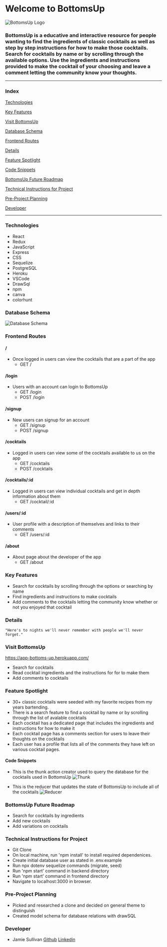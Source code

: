 # Welcome to BottomsUp

![BottomsUp Logo](/frontend/public/readmelogo.png)

### BottomsUp is a educative and interactive resource for people wanting to find the ingredients of classic cocktails as well as step by step instructions for how to make those cocktails.  Search for cocktails by name or by scrolling through the available options. Use the ingredients and instructions provided to make the cocktail of your choosing and leave a comment letting the community know your thoughts.

---
### Index

[Technologies](#Technologies)

[Key Features](#Key-Features)

[Visit BottomsUp](https://app-bottoms-up.herokuapp.com/)

[Database Schema](#Database-Schema)

[Frontend Routes](#Frontend-Routes)

<!-- [API Routes](https://github.com/jemcodes/travelScape/wiki/API-Documentation) -->

[Details](#Details)

[Feature Spotlight](#Feature-Spotlight)

[Code Snippets](#Code-Snippets)

[BottomsUp Future Roadmap](#TravelScape-Future-Roadmap)

[Technical Instructions for Project](#Technical-Instructions-for-Project)

[Pre-Project Planning](#Pre-Project-Planning)

[Developer](#Developer)

---
### Technologies

* React
* Redux
* JavaScript
* Express
* CSS
* Sequelize
* PostgreSQL
* Heroku
* VSCode
* DrawSql
* npm
* canva
* colorhunt

### Database Schema
![Database Schema](/frontend/public/bottoms-up-schema.png)

### Frontend Routes

#### /
* Once logged in users can view the cocktails that are a part of the app
  * GET /

#### /login
* Users with an account can login to BottomsUp
    * GET /login
    * POST /login

#### /signup
* New users can signup for an account
    * GET /signup
    * POST /signup

#### /cocktails
* Logged in users can view some of the cocktails available to us on the app
    * GET /cocktails
    * POST /cocktails

#### /cocktails/:id
* Logged in users can view individual cocktails and get in depth information about them
    * GET /cocktail/:id
	
#### /users/:id
* User profile with a description of themselves and links to their comments
    * GET /users/:id

#### /about
* About page about the developer of the app
    * GET /about


### Key Features
* Search for cocktails by scrolling through the options or searching by name
* Find ingredients and instructions to make cocktails
* Add comments to the cocktails letting the community know whether or not you enjoyed that cocktail

### Details

```
"Here's to nights we'll never remember with people we'll never forget."
```

### Visit BottomsUp
https://app-bottoms-up.herokuapp.com/

* Search for cocktails
* Read cocktail ingredients and the instructions for for to make them
* Add comments to cocktails

### Feature Spotlight
* 30+ classic cocktails were seeded with my favorite recipes from my years bartending. 
* There is a search feature to find a cocktail by name or by scrolling through the list of avalable cocktails
* Each cocktail has a dedicated page that includes the ingredients and instructions for how to make it
* Each cocktail page has a comments section for users to leave their thoughts on the cocktails
* Each user has a profile that lists all of the comments they have left on various cocktail pages.

#### Code Snippets
* This is the thunk action creator used to query the database  for the cocktails used in BottomsUp
![Thunk](/frontend/public/thunk.png)

* This is the reducer that updates the state of BottomsUp to include all of the cocktails
![Reducer](/frontend/public/reducer.png)

### BottomsUp Future Roadmap
- Search for cocktails by ingredients
- Add new cocktails
- Add variations on cocktails

### Technical Instructions for Project
* Git Clone
* On local machine, run 'npm install' to install required dependenices.
* Create initial database user as stated in .env.example
* Run npx dotenv sequelize commands (migrate, seed)
* Run 'npm start' command in backend directory
* Run 'npm start' command in frontend directory
* Navigate to localhost:3000 in browser.

### Pre-Project Planning
* Picked and researched a clone and decided on general theme to distinguish
* Created model schema for database relations with drawSQL



### Developer
* Jamie Sullivan [Github](https://github.com/bilbopicard) [Linkedin](https://www.linkedin.com/in/sullivan-jamie/) 